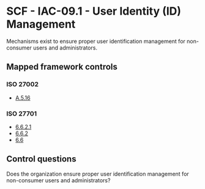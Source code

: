# SCF - IAC-09.1 - User Identity (ID) Management
Mechanisms exist to ensure proper user identification management for non-consumer users and administrators. 
## Mapped framework controls
### ISO 27002
- [A.5.16](../iso27002/a-5.md#a516)
  
### ISO 27701
- [6.6.2.1](../iso27701/6621.md)
- [6.6.2](../iso27701/662.md)
- [6.6](../iso27701/66.md)
  
## Control questions
Does the organization ensure proper user identification management for non-consumer users and administrators? 
  